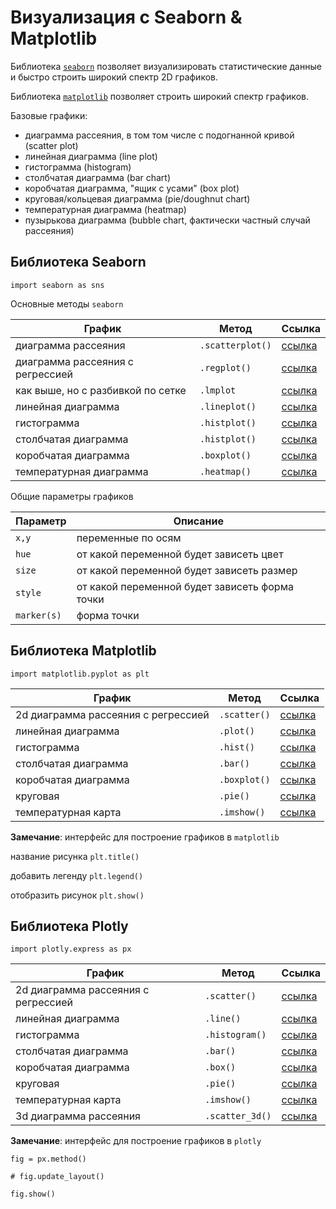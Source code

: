 # Визуализация с Seaborn & Matplotlib

Библиотека [`seaborn`](https://seaborn.pydata.org) позволяет визуализировать статистические данные и быстро строить широкий спектр 2D графиков.

Библиотека [`matplotlib`](https://matplotlib.org) позволяет строить широкий спектр графиков.

Базовые графики:

- диаграмма рассеяния, в том том числе с подогнанной кривой (scatter plot)
- линейная диаграмма (line plot)
- гистограмма (histogram)
- столбчатая диаграмма (bar chart)
- коробчатая диаграмма, "ящик с усами" (box plot)
- круговая/кольцевая диаграмма (pie/doughnut chart)
- температурная диаграмма (heatmap)
- пузырькова диаграмма (bubble chart, фактически частный случай рассеяния)

## Библиотека Seaborn

`import seaborn as sns`

Основные методы `seaborn`

|График|Метод|Ссылка|
|-|-|-|
|диаграмма рассеяния|`.scatterplot()`|[ссылка](https://seaborn.pydata.org/generated/seaborn.scatterplot.html#seaborn.scatterplot)|
|диаграмма рассеяния с регрессией|`.regplot()`|[ссылка](https://seaborn.pydata.org/generated/seaborn.regplot.html#seaborn.regplot)|
|как выше, но с разбивкой по сетке |`.lmplot`|[ссылка](https://seaborn.pydata.org/generated/seaborn.lmplot.html#seaborn.lmplot)|
|линейная диаграмма|`.lineplot()`|[ссылка](https://seaborn.pydata.org/generated/seaborn.lineplot.html#seaborn.lineplot)|
|гистограмма|`.histplot()`|[ссылка](https://seaborn.pydata.org/generated/seaborn.histplot.html#seaborn.histplot)|
|столбчатая диаграмма|`.histplot()`|[ссылка](https://seaborn.pydata.org/generated/seaborn.histplot.html#seaborn.histplot)|
|коробчатая диаграмма|`.boxplot()`|[ссылка](https://seaborn.pydata.org/generated/seaborn.boxplot.html#seaborn.boxplot)|
|температурная диаграмма|`.heatmap()`|[ссылка](https://seaborn.pydata.org/generated/seaborn.heatmap.html#seaborn.heatmap)|

Общие параметры графиков

|Параметр|Описание|
|-|-|
|`x,y`|переменные по осям|
|`hue`|от какой переменной будет зависеть цвет|
|`size`|от какой переменной будет зависеть размер|
|`style`|от какой переменной будет зависеть форма точки|
|`marker(s)`|форма точки|

## Библиотека Matplotlib

`import matplotlib.pyplot as plt`

|График|Метод|Ссылка|
|-|-|-|
|2d диаграмма рассеяния с регрессией|`.scatter()`|[ссылка](https://matplotlib.org/stable/api/_as_gen/matplotlib.pyplot.scatter.html)|
|линейная диаграмма|`.plot()`|[ссылка](https://matplotlib.org/stable/api/_as_gen/matplotlib.pyplot.plot.html)|
|гистограмма|`.hist()`|[ссылка](https://matplotlib.org/stable/api/_as_gen/matplotlib.pyplot.hist.html)|
|столбчатая диаграмма|`.bar()`|[ссылка](https://matplotlib.org/stable/api/_as_gen/matplotlib.pyplot.bar.html)|
|коробчатая диаграмма|`.boxplot()`|[ссылка](https://matplotlib.org/stable/api/_as_gen/matplotlib.pyplot.boxplot.html)|
|круговая|`.pie()`|[ссылка](https://matplotlib.org/stable/api/_as_gen/matplotlib.pyplot.pie.html#matplotlib.pyplot.pie)|
|температурная карта|`.imshow()`|[ссылка](hhttps://matplotlib.org/stable/api/_as_gen/matplotlib.pyplot.imshow.html#matplotlib.pyplot.imshow)|

**Замечание**: интерфейс для построение графиков в `matplotlib`

название рисунка `plt.title()`

добавить легенду `plt.legend()`

отобразить рисунок `plt.show()`

## Библиотека Plotly

`import plotly.express as px`

|График|Метод|Ссылка|
|-|-|-|
|2d диаграмма рассеяния с регрессией|`.scatter()`|[ссылка](https://plotly.com/python/line-and-scatter)|
|линейная диаграмма|`.line()`|[ссылка](https://plotly.com/python/line-and-scatter)|
|гистограмма|`.histogram()`|[ссылка](https://plotly.com/python/histograms/)|
|столбчатая диаграмма|`.bar()`|[ссылка](https://plotly.com/python/bar-charts/)|
|коробчатая диаграмма|`.box()`|[ссылка](https://plotly.com/python/box-plots/)|
|круговая|`.pie()`|[ссылка](https://plotly.com/python/pie-charts/)|
|температурная карта|`.imshow()`|[ссылка](https://plotly.com/python/heatmaps/)|
|3d диаграмма рассеяния|`.scatter_3d()`|[ссылка](https://plotly.com/python/line-and-scatter)|

**Замечание**: интерфейс для построение графиков в `plotly`

`fig = px.method()`

`# fig.update_layout()`

`fig.show()`